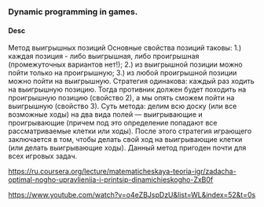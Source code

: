 ### Dynamic programming in games.
#### Desc
Метод выигрышных позиций
Основные свойства позиций таковы:
1.) каждая позиция - либо выигрышная, либо проигрышная (промежуточных вариантов нет!);
2.) из выигрышной позиции можно пойти только на проигрышную;
3.) из любой проигрышной позиции можно пойти на выигрышную.
Стратегия одинакова: каждый раз ходить на выигрышную позицию. Тогда противник должен будет походить на проигрышную позицию (свойство 2), а мы опять сможем пойти на выигрышную (свойство 3).
Суть метода: делим всю доску (или все возможные ходы) на два вида полей — выигрываю­щие и проигрывающие (причем под это определение попадают все рассматриваемые клетки или ходы). После этого стратегия играющего заключается в том, чтобы делать свой ход на выигрывающие клетки (или делать выигрывающие ходы). Данный метод пригоден почти для всех игровых задач.

https://ru.coursera.org/lecture/matematicheskaya-teoria-igr/zadacha-optimal-nogho-upravlieniia-i-printsip-dinamichieskogho-ZxB0f

https://www.youtube.com/watch?v=o4eZBJspDzU&list=WL&index=52&t=0s